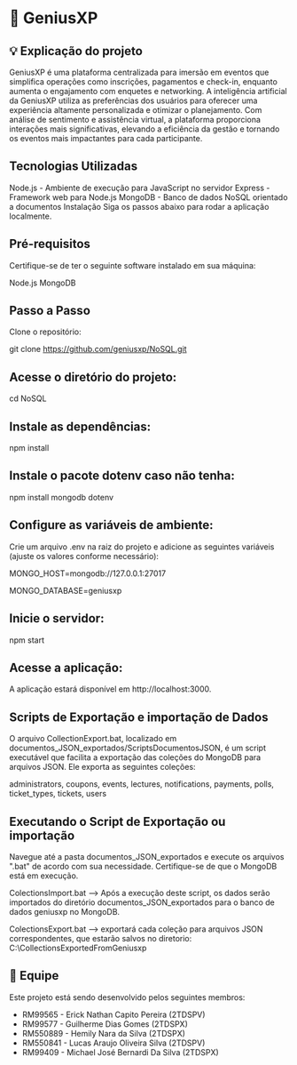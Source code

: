 # 🎫 GeniusXP

## 💡 Explicação do projeto
GeniusXP é uma plataforma centralizada para imersão em eventos que simplifica operações como inscrições, pagamentos e check-in, enquanto aumenta o engajamento com enquetes e networking. A inteligência artificial da GeniusXP utiliza as preferências dos usuários para oferecer uma experiência altamente personalizada e otimizar o planejamento. Com análise de sentimento e assistência virtual, a plataforma proporciona interações mais significativas, elevando a eficiência da gestão e tornando os eventos mais impactantes para cada participante.

## Tecnologias Utilizadas
Node.js - Ambiente de execução para JavaScript no servidor
Express - Framework web para Node.js
MongoDB - Banco de dados NoSQL orientado a documentos
Instalação
Siga os passos abaixo para rodar a aplicação localmente.

## Pré-requisitos
Certifique-se de ter o seguinte software instalado em sua máquina:

Node.js
MongoDB

## Passo a Passo
Clone o repositório:

git clone https://github.com/geniusxp/NoSQL.git


## Acesse o diretório do projeto:

cd NoSQL

## Instale as dependências:

npm install

## Instale o pacote dotenv caso não tenha:

npm install mongodb dotenv

## Configure as variáveis de ambiente:

Crie um arquivo .env na raiz do projeto e adicione as seguintes variáveis (ajuste os valores conforme necessário):

MONGO_HOST=mongodb://127.0.0.1:27017

MONGO_DATABASE=geniusxp

## Inicie o servidor:

npm start

## Acesse a aplicação:

A aplicação estará disponível em http://localhost:3000.

## Scripts de Exportação e importação de Dados
O arquivo CollectionExport.bat, localizado em documentos_JSON_exportados/ScriptsDocumentosJSON, é um script executável que facilita a exportação das coleções do MongoDB para arquivos JSON. Ele exporta as seguintes coleções:

administrators, 
coupons, 
events, 
lectures, 
notifications, 
payments, 
polls, 
ticket_types, 
tickets, 
users

## Executando o Script de Exportação ou importação 
Navegue até a pasta documentos_JSON_exportados e execute os arquivos ".bat" de acordo com sua necessidade.
Certifique-se de que o MongoDB está em execução.

ColectionsImport.bat -->
Após a execução deste script, os dados serão importados do diretório documentos_JSON_exportados para o banco de dados geniusxp no MongoDB.


ColectionsExport.bat -->
exportará cada coleção para arquivos JSON correspondentes, que estarão salvos no diretorio: C:\CollectionsExportedFromGeniusxp


## 👥 Equipe
Este projeto está sendo desenvolvido pelos seguintes membros:

- RM99565 - Erick Nathan Capito Pereira (2TDSPV)
- RM99577 - Guilherme Dias Gomes (2TDSPX)
- RM550889 - Hemily Nara da Silva (2TDSPX)
- RM550841 - Lucas Araujo Oliveira Silva (2TDSPV)
- RM99409 - Michael José Bernardi Da Silva (2TDSPX)
